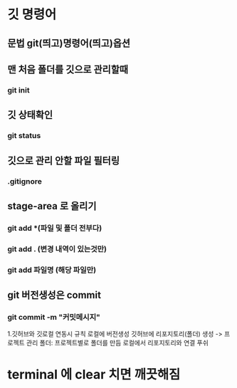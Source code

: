 # 깃 명령어
## 문법 git(띄고)명령어(띄고)옵션
## 맨 처음 폴더를 깃으로 관리할때
### git init
## 깃 상태확인
### git status
## 깃으로 관리 안할 파일 필터링
### .gitignore
## stage-area 로 올리기
### git add *(파일 및 폴더 전부다)
### git add . (변경 내역이 있는것만)
### git add 파일명 (해당 파일만)
## git 버전생성은 commit
### git commit -m "커밋메시지"


1.깃허브와 깃로컬 연동시 규칙
로컬에 버전생성
깃허브에 리포지토리(폴더) 생성 -> 프로젝트 관리 폴더: 프로젝트별로 폴더를 만듬
로컬에서 리포지토리와 연결
푸쉬


# terminal 에 clear 치면 깨끗해짐